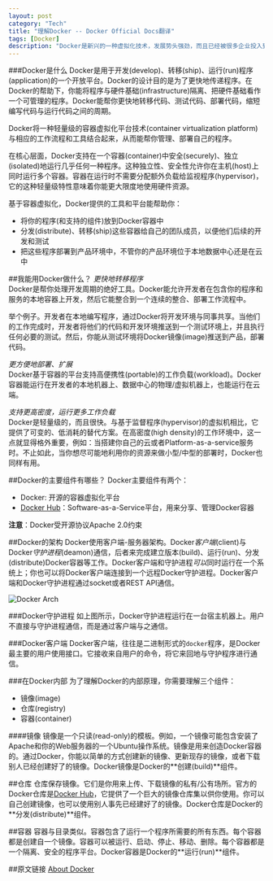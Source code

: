```yaml
---
layout: post    
category: "Tech"   
title: "理解Docker -- Docker Official Docs翻译"      
tags: [Docker]    
description: "Docker是新兴的一种虚拟化技术，发展势头强劲，而且已经被很多企业投入到实际部署中。本文是Docker.com官方文档的翻译，介绍Docker的技术优势、应用场景、架构、组件以及使用到的技术。个人手工翻译，原创非转载。"
---
```


###Docker是什么
Docker是用于开发(develop)、转移(ship)、运行(run)程序(application)的一个开放平台。Docker的设计目的是为了更快地传递程序。在Docker的帮助下，你能将程序与硬件基础(infrastructure)隔离、把硬件基础看作一个可管理的程序。Docker能帮你更快地转移代码、测试代码、部署代码，缩短编写代码与运行代码之间的周期。   

Docker将一种轻量级的容器虚拟化平台技术(container virtualization platform)与相应的工作流程和工具结合起来，从而能帮你管理、部署自己的程序。  

在核心层面，Docker支持在一个容器(container)中安全(securely)、独立(isolated)地运行几乎任何一种程序。这种独立性、安全性允许你在主机(host)上同时运行多个容器。容器在运行时不需要分配额外负载给监视程序(hypervisor)，它的这种轻量级特性意味着你能更大限度地使用硬件资源。   

基于容器虚拟化，Docker提供的工具和平台能帮助你：   

- 将你的程序(和支持的组件)放到Docker容器中   
- 分发(distribute)、转移(ship)这些容器给自己的团队成员，以便他们后续的开发和测试  
- 把这些程序部署到产品环境中，不管你的产品环境位于本地数据中心还是在云中  

##我能用Docker做什么？
*更快地转移程序*   
Docker是帮你处理开发周期的绝好工具。Docker能允许开发者在包含你的程序和服务的本地容器上开发，然后它能整合到一个连续的整合、部署工作流程中。   

举个例子。开发者在本地编写程序，通过Docker将开发环境与同事共享。当他们的工作完成时，开发者将他们的代码和开发环境推送到一个测试环境上，并且执行任何必要的测试。然后，你能从测试环境将Docker镜像(image)推送到产品，部署代码。   

*更方便地部署、扩展*  
Docker基于容器的平台支持高便携性(portable)的工作负载(workload)。Docker容器能运行在开发者的本地机器上、数据中心的物理/虚拟机器上，也能运行在云端。   

*支持更高密度，运行更多工作负载*   
Docker是轻量级的，而且很快。与基于监督程序(hypervisor)的虚拟机相比，它提供了可变的、低消耗的替代方案。在高密度(high density)的工作环境中，这一点就显得格外重要，例如：当搭建你自己的云或者Platform-as-a-service服务时。不止如此，当你想尽可能地利用你的资源来做小型/中型的部署时，Docker也同样有用。   

##Docker的主要组件有哪些？
Docker主要组件有两个：  

- Docker: 开源的容器虚拟化平台
- [Docker Hub](https://hub.docker.com/)：Software-as-a-Service平台，用来分享、管理Docker容器  

**注意**：Docker受开源协议Apache 2.0约束   

##Docker的架构
Docker使用客户端-服务器架构。Docker*客户端*(client)与Docker*守护进程*(deamon)通信，后者来完成建立版本(build)、运行(run)、分发(distribute)Docker容器等工作。Docker客户端和守护进程*可以*同时运行在一个系统上；你也可以将Docker客户端连接到一个远程Docker守护进程。Docker客户端和Docker守护进程通过socket或者REST API通信。   

![Docker Arch](https://docs.docker.com/article-img/architecture.svg)   

###Docker守护进程
如上图所示，Docker守护进程运行在一台宿主机器上。用户不直接与守护进程通信，而是通过客户端与之通信。  

###Docker客户端
Docker客户端，往往是二进制形式的`docker`程序，是Docker最主要的用户使用接口。它接收来自用户的命令，将它来回地与守护程序进行通信。   

###在Docker内部
为了理解Docker的内部原理，你需要理解三个组件：  

- 镜像(image)    
- 仓库(registry)  
- 容器(container)  

####镜像
镜像是一个只读(read-only)的模板。例如，一个镜像可能包含安装了Apache和你的Web服务器的一个Ubuntu操作系统。镜像是用来创造Docker容器的。通过Docker，你能以简单的方式创建新的镜像、更新现存的镜像，或者下载别人已经创建好了的镜像。Docker镜像是Docker的**创建(build)**组件。   

##仓库
仓库保存镜像。它们是你用来上传、下载镜像的私有/公有场所。官方的Docker仓库是[Docker Hub](https://hub.docker.com/)，它提供了一个巨大的镜像仓库集以供你使用。你可以自己创建镜像，也可以使用别人事先已经建好了的镜像。Docker仓库是Docker的**分发(distribute)**组件。   

##容器
容器与目录类似。容器包含了运行一个程序所需要的所有东西。每个容器都是创建自一个镜像。容器可以被运行、启动、停止、移动、删除。每个容器都是一个隔离、安全的程序平台。Docker容器是Docker的**运行(run)**组件。   






##原文链接
[About Docker](https://docs.docker.com/introduction/understanding-docker/)


